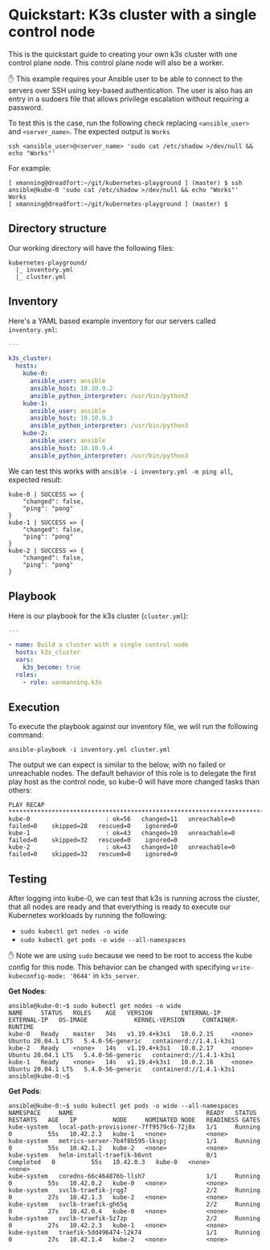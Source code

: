 # Quickstart: K3s cluster with a single control node

This is the quickstart guide to creating your own k3s cluster with one control
plane node. This control plane node will also be a worker.

:hand: This example requires your Ansible user to be able to connect to the
servers over SSH using key-based authentication. The user is also has an entry
in a sudoers file that allows privilege escalation without requiring a
password.

To test this is the case, run the following check replacing `<ansible_user>`
and `<server_name>`. The expected output is `Works`

`ssh <ansible_user>@<server_name> 'sudo cat /etc/shadow >/dev/null && echo "Works"'`

For example:

```text
[ xmanning@dreadfort:~/git/kubernetes-playground ] (master) $ ssh ansible@kube-0 'sudo cat /etc/shadow >/dev/null && echo "Works"'
Works
[ xmanning@dreadfort:~/git/kubernetes-playground ] (master) $
```

## Directory structure

Our working directory will have the following files:

```text
kubernetes-playground/
  |_ inventory.yml
  |_ cluster.yml
```

## Inventory

Here's a YAML based example inventory for our servers called `inventory.yml`:

```yaml
---

k3s_cluster:
  hosts:
    kube-0:
      ansible_user: ansible
      ansible_host: 10.10.9.2
      ansible_python_interpreter: /usr/bin/python3
    kube-1:
      ansible_user: ansible
      ansible_host: 10.10.9.3
      ansible_python_interpreter: /usr/bin/python3
    kube-2:
      ansible_user: ansible
      ansible_host: 10.10.9.4
      ansible_python_interpreter: /usr/bin/python3

```

We can test this works with `ansible -i inventory.yml -m ping all`, expected
result:

```text
kube-0 | SUCCESS => {
    "changed": false,
    "ping": "pong"
}
kube-1 | SUCCESS => {
    "changed": false,
    "ping": "pong"
}
kube-2 | SUCCESS => {
    "changed": false,
    "ping": "pong"
}

```

## Playbook

Here is our playbook for the k3s cluster (`cluster.yml`):

```yaml
---

- name: Build a cluster with a single control node
  hosts: k3s_cluster
  vars:
    k3s_become: true
  roles:
    - role: xanmanning.k3s
```

## Execution

To execute the playbook against our inventory file, we will run the following
command:

`ansible-playbook -i inventory.yml cluster.yml`

The output we can expect is similar to the below, with no failed or unreachable
nodes. The default behavior of this role is to delegate the first play host as
the control node, so kube-0 will have more changed tasks than others:

```text
PLAY RECAP *******************************************************************************************************
kube-0                     : ok=56   changed=11   unreachable=0    failed=0    skipped=28   rescued=0    ignored=0
kube-1                     : ok=43   changed=10   unreachable=0    failed=0    skipped=32   rescued=0    ignored=0
kube-2                     : ok=43   changed=10   unreachable=0    failed=0    skipped=32   rescued=0    ignored=0
```

## Testing

After logging into kube-0, we can test that k3s is running across the cluster,
that all nodes are ready and that everything is ready to execute our Kubernetes
workloads by running the following:

  - `sudo kubectl get nodes -o wide`
  - `sudo kubectl get pods -o wide --all-namespaces`

:hand: Note we are using `sudo` because we need to be root to access the
kube config for this node. This behavior can be changed with specifying
`write-kubeconfig-mode: '0644'` in `k3s_server`.

**Get Nodes**:

```text
ansible@kube-0:~$ sudo kubectl get nodes -o wide
NAME     STATUS   ROLES    AGE   VERSION        INTERNAL-IP   EXTERNAL-IP   OS-IMAGE             KERNEL-VERSION     CONTAINER-RUNTIME
kube-0   Ready    master   34s   v1.19.4+k3s1   10.0.2.15     <none>        Ubuntu 20.04.1 LTS   5.4.0-56-generic   containerd://1.4.1-k3s1
kube-2   Ready    <none>   14s   v1.19.4+k3s1   10.0.2.17     <none>        Ubuntu 20.04.1 LTS   5.4.0-56-generic   containerd://1.4.1-k3s1
kube-1   Ready    <none>   14s   v1.19.4+k3s1   10.0.2.16     <none>        Ubuntu 20.04.1 LTS   5.4.0-56-generic   containerd://1.4.1-k3s1
ansible@kube-0:~$
```

**Get Pods**:

```text
ansible@kube-0:~$ sudo kubectl get pods -o wide --all-namespaces
NAMESPACE     NAME                                     READY   STATUS      RESTARTS   AGE   IP          NODE     NOMINATED NODE   READINESS GATES
kube-system   local-path-provisioner-7ff9579c6-72j8x   1/1     Running     0          55s   10.42.2.2   kube-1   <none>           <none>
kube-system   metrics-server-7b4f8b595-lkspj           1/1     Running     0          55s   10.42.1.2   kube-2   <none>           <none>
kube-system   helm-install-traefik-b6vnt               0/1     Completed   0          55s   10.42.0.3   kube-0   <none>           <none>
kube-system   coredns-66c464876b-llsh7                 1/1     Running     0          55s   10.42.0.2   kube-0   <none>           <none>
kube-system   svclb-traefik-jrqg7                      2/2     Running     0          27s   10.42.1.3   kube-2   <none>           <none>
kube-system   svclb-traefik-gh65q                      2/2     Running     0          27s   10.42.0.4   kube-0   <none>           <none>
kube-system   svclb-traefik-5z7zp                      2/2     Running     0          27s   10.42.2.3   kube-1   <none>           <none>
kube-system   traefik-5dd496474-l2k74                  1/1     Running     0          27s   10.42.1.4   kube-2   <none>           <none>
```